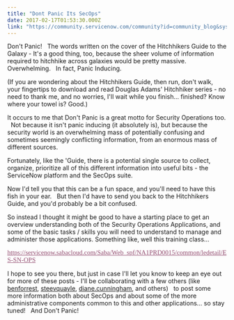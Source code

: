 ```yaml
---
title: "Dont Panic Its SecOps"
date: 2017-02-17T01:53:30.000Z
link: "https://community.servicenow.com/community?id=community_blog&sys_id=109d6a69dbd0dbc01dcaf3231f9619a6"
---
```

<p>Don't Panic!   The words written on the cover of the Hitchhikers Guide to the Galaxy - It's a good thing, too, because the sheer volume of information required to hitchhike across galaxies would be pretty massive.   Overwhelming.   In fact, Panic Inducing. </p><p></p><p>(If you are wondering about the Hitchhikers Guide, then run, don't walk, your fingertips to download and read Douglas Adams' Hitchhiker series - no need to thank me, and no worries, I'll wait while you finish… finished? Know where your towel is? Good.) </p><p></p><p>It occurs to me that Don't Panic is a great motto for Security Operations too.   Not because it isn't panic inducing (it absolutely is), but because the security world is an overwhelming mass of potentially confusing and sometimes seemingly conflicting information, from an enormous mass of different sources. </p><p></p><p>Fortunately, like the 'Guide, there is a potential single source to collect, organize, prioritize all of this different information into useful bits - the ServiceNow platform and the SecOps suite.     </p><p></p><p>Now I'd tell you that this can be a fun space, and you'll need to have this fish in your ear.   But then I'd have to send you back to the Hitchhikers Guide, and you'd probably be a bit confused. </p><p></p><p>So instead I thought it might be good to have a starting place to get an overview understanding both of the Security Operations Applications, and some of the basic tasks / skills you will need to understand to manage and administer those applications. Something like, well this training class... </p><p><a title="ervicenow.sabacloud.com/Saba/Web_spf/NA1PRD0015/common/ledetail/ES-SN-OPS" href="https://servicenow.sabacloud.com/Saba/Web_spf/NA1PRD0015/common/ledetail/ES-SN-OPS" style="color: #954f72; text-decoration: underline; font-family: Calibri; font-size: 15px;">https://servicenow.sabacloud.com/Saba/Web_spf/NA1PRD0015/common/ledetail/ES-SN-OPS</a></p><p></p><p>I hope to see you there, but just in case I'll let you know to keep an eye out for more of these posts - I'll be collaborating with a few others (like <a title="benforrest" __default_attr="58901" __jive_macro_name="user" class="jive-link-profile-small jive_macro jive_macro_user" data-id="58901" data-objecttype="3" data-orig-content="benforrest" data-renderedposition="427_899.46875_83_16" data-type="person" href="/community?id=community_user_profile&user=fb9e022ddbd41fc09c9ffb651f961975">benforrest</a>, <a __default_attr="39264" __jive_macro_name="user" class="jive-link-profile-small jive_macro jive_macro_user" data-id="39264" data-objecttype="3" data-orig-content="steevquayle" data-renderedposition="427_990.03125_94_16" data-type="person" href="/community?id=community_user_profile&user=adb01aaddb581fc09c9ffb651f9619f9" modifiedtitle="true" title="steevquayle">steevquayle</a>, <a title="diane.cunningham" __default_attr="3120" __jive_macro_name="user" class="jive-link-profile-small jive_macro jive_macro_user" data-id="3120" data-objecttype="3" data-orig-content="diane.cunningham" data-renderedposition="448_8_134_16" data-type="person" href="/community?id=community_user_profile&user=c3a212addbd81fc09c9ffb651f961954">diane.cunningham</a>, and others)   to post some more information both about SecOps and about some of the more administrative components common to this and other applications… so stay tuned!   And Don't Panic! </p>